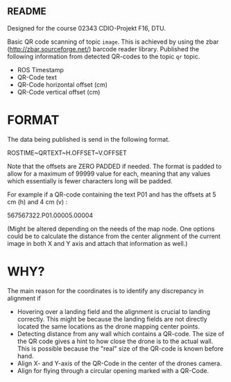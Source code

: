 ## README ##

Designed for the course 02343 CDIO-Projekt F16, DTU.

Basic QR code scanning of topic `image`. This is achieved by using the zbar (http://zbar.sourceforge.net/) barcode reader library.
Published the following information from detected QR-codes to the topic `qr` topic.

* ROS Timestamp
* QR-Code text
* QR-Code horizontal offset (cm)
* QR-Code vertical offset (cm)

# FORMAT #

The data being published is send in the following format.

ROSTIME~QRTEXT~H.OFFSET~V.OFFSET

Note that the offsets are ZERO PADDED if needed.
The format is padded to allow for a maximum of 99999 value for each, meaning that any values which essentially is fewer characters long will be padded.

For example if a QR-code containing the text P01 and has the offsets at 5 cm (h) and 4 cm (v) :

567567322.P01.00005.00004

(Might be altered depending on the needs of the map node. One options could be to calculate the distance from the center alignment of the current image in both X and Y axis and attach that information as well.)

# WHY? #
The main reason for the coordinates is to identify any discrepancy in alignment if

* Hovering over a landing field and the alignment is crucial to landing correctly. This might be because the landing fields are not directly located the same locations as the drone mapping center points.
* Detecting distance from any wall which contains a QR-code. The size of the QR code gives a hint to how close the drone is to the actual wall. This is possible because the "real" size of the QR-code is known before hand.
* Align X- and Y-axis of the QR-Code in the center of the drones camera.
* Align for flying through a circular opening marked with a QR-Code.